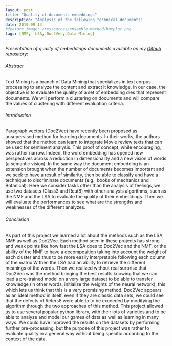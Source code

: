 ```yaml
---
layout: post
title: "Quality of documents embeddings"
description: "Analysis of the following technical documents"
date: 2019-09-13
#feature_image: /ressources/ensemble-method/boxplot.png
tags: [NMF,  LSA, Doc2Vec, Data Mining]
---
```


*Presentation of quality of embeddings documents available on my [Github repository](https://github.com/mbenhamd/documents-embeddings)*\:

###### Abstract

Text Mining is a branch of Data Mining that specializes in text corpus processing to analyze the content and extract it knowledge. In our case, the objective is to evaluate the quality of a set of embedding dies that represent documents. We will perform a clustering on documents and will compare the values of clustering with different evaluation criteria.
<!--more-->

###### Introduction

Paragraph vectors (Doc2Vec) have recently been proposed as unsupervised method for learning documents. In their works, the authors showed that the method can learn to integrate Movie review texts that can be used for sentiment analysis. This proof of concept, while encouraging, was rather narrow. Indeed, the word embedding has opened new perspectives across a reduction in dimensionality and a new vision of words (a semantic vision). In the same way the document embedding is an extension brought when the number of documents becomes important and we seek to have a result of similarity, then be able to classify and have a technique to discriminate documents (e.g., books of mechanics and Botanical). Here we consider tasks other than the analysis of feelings, we use two datasets (Class3 and Reut8) with other analysis algorithms, such as the NMF and the LSA to evaluate the quality of their embeddings. Then we will evaluate the performances to see what are the strengths and weaknesses of the different analyzes.

###### Conclusion

As part of this project we learned a lot about the methods such as the LSA, NMF as well as Doc2Vec. Each method seen in these projects has strong and weak points like how fast the LSA does to Doc2Vec and the NMF, or the ability of the NMF to have a decomposition taking into account the weight of each cluster and thus to be more easily interpretable following each column of the matrix W then the LSA had an ability to retrieve the different meanings of the words. Then we realized without real surprise that Doc2Vec was the method bringing the best results knowing that we can load a pre-trained model on a very large dataset to be able to transfer knowledge (in other words, initialize the weights of the neural network), this which lets us think that this is a very promising method. Doc2Vec appears as an ideal method in itself, even if they are classic data sets, we could see that the defects of Reters8 were able to to be exceeded by modifying the algorithm through the two approaches of this method. This project allowed us to use several popular python library, with their lots of varieties and to be able to analyze and model our games of data as well as learning in many ways. We could have improved the results on the datasets by performing further pre-processing, but the purpose of this project was rather to evaluate quality in a general way without being specific according to the context of the data.